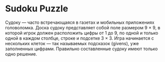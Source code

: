 # Sudoku Puzzle
Судоку — часто встречающаяся в газетах и мобильных приложениях головоломка. Доска судоку представляет собой поле размером 9 × 9, в которой игрок должен расположить цифры от 1 до 9, по одной и только одной в каждом столбце, строке и подсетке 3 × 3. Игра начинается с нескольких клеток — так называемых подсказок (givens), уже заполненных цифрами. Правильно составленные судоку имеют только одно решение.
